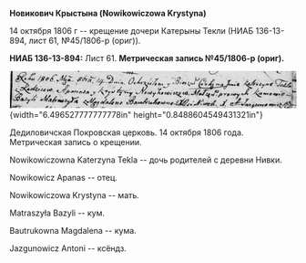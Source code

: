 **Новикович Крыстына (Nowikowiczowa Krystyna)**

14 октября 1806 г -- крещение дочери Катерыны Текли (НИАБ 136-13-894,
лист 61, №45/1806-р (ориг)).

**НИАБ 136-13-894:** Лист 61. **Метрическая запись №45/1806-р (ориг).**

![](./media/a25fed8290ef10102b9cbea32e9ed41fa023348e.png){width="6.496527777777778in"
height="0.8488604549431321in"}

Дедиловичская Покровская церковь. 14 октября 1806 года. Метрическая
запись о крещении.

Nowikowiczowna Katerzyna Tekla -- дочь родителей с деревни Нивки.

Nowikowicz Apanas -- отец.

Nowikowiczowa Krystyna -- мать.

Matraszyła Bazyli -- кум.

Bautrukowna Magdalena -- кума.

Jazgunowicz Antoni -- ксёндз.
